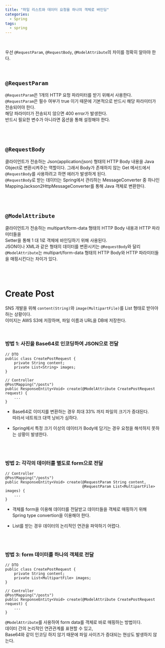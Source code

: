 ```yaml
---
title: "파일 리스트와 데이터 요청을 하나의 객체로 바인딩"   
categories:
  - Spring 
tags:
  - spring 
---
```


<br />             

우선 `@RequestParam`, `@RequestBody`, `@ModelAttribute`의 차이를 정확히 알아야 한다.         

<br />               
 
## `@RequestParam`       
`@RequestParam`은 1개의 HTTP 요청 파라미터를 받기 위해서 사용한다.    
`@RequestParam`은 필수 여부가 true 이기 때문에 기본적으로 반드시 해당 파라미터가 전송되어야 한다.   
해당 파라미터가 전송되지 않으면 400 error가 발생한다.    
반드시 필요한 변수가 아니라면 옵션을 통해 설정해야 한다.    

<br />
<br />

## `@RequestBody`      
클라이언트가 전송하는 Json(application/json) 형태의 HTTP Body 내용을 Java Object로 변환시켜주는 역할이다.
그래서 Body가 존재하지 않는 Get 메서드에서 `@RequestBody`를 사용하려고 하면 에러가 발생하게 된다.    
`@RequestBody`로 받는 데이터는 Spring에서 관리하는 MessageConverter 중 하나인   
MappingJackson2HttpMessageConverter를 통해 Java 객체로 변환한다.    

<br />
<br />

## `@ModelAttribute`        
클라이언트가 전송하는 multipart/form-data 형태의 HTTP Body 내용과 HTTP 파라미터들을   
Setter을 통해 1 대 1로 객체에 바인딩하기 위해 사용된다.       
JSON이나 XML과 같은 형태의 데이터를 변환시키는 `@RequestBody`와 달리          
`@ModelAttribute`는 multipart/form-data 형태의 HTTP Body와 HTTP 파라미터들을 매핑시킨다는 차이가 있다.    

<br />    
<br />    


# Create Post   
SNS 개발을 위해 `content(String)`와 `image(MultipartFile)`를 List 형태로 받아야 하는 상황이다.         
이미지는 AWS S3에 저장하며, 파일 이름과 URL을 DB에 저장한다.     


<br />  

### 방법 1: 사진을 Base64로 인코딩하여 JSON으로 전달        


```
// DTO
public class CreatePostRequest {
	private String content;
	private List<String> images;
}

// Controller
@PostMapping("/posts")
public ResponseEntity<Void> create(@ModelAttribute CreatePostRequest request) {
    ...
}
```

* Base64로 이미지를 변환하는 경우 최대 33% 까지 파일의 크기가 증대된다.     
따라서 네트워크 대역 낭비가 심하다.   
  
* Spring에서 특정 크기 이상의 데이터가 Body에 담기는 경우 요청을 해석하지 못하는 상황이 발생한다.   

<br />    
<br />    

### 방법 2: 각각의 데이터를 별도로 form으로 전달     

```
// Controller 
@PostMapping("/posts")
public ResponseEntity<Void> create(@RequestParam String content, 
                                   @RequestParam List<MultipartFile> images) {
    ...
}
```


* 객체를 form을 이용해 데이터를 전달받고 데이터들을 객체로 매핑하기 위해    
Spring type convertion을 이용해야 한다.    
  

* List를 받는 경우 데이터의 논리적인 연관을 파악하기 어렵다.   

<br />      
<br />        


### 방법 3: form 데이터를 하나의 객체로 전달    

```
// DTO 
public class CreatePostRequest {
	private String content;
	private List<MultipartFile> images;
}

// Controller 
@PostMapping("/posts")
public ResponseEntity<Void> create(@ModelAttribute CreatePostRequest request) {
    ...
}
```


`@ModelAttribute`를 사용하여 form data를 객체로 바로 매핑하는 방법이다.       
데이터 간의 논리적인 연관관계를 표현할 수 있고,     
Base64와 같이 인코딩 하지 않기 때문에 파일 사이즈가 증대되는 현상도 발생하지 않는다.      



<br />             


